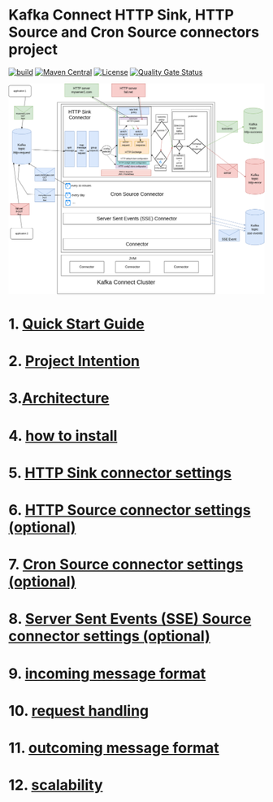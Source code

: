 # Kafka Connect HTTP Sink, HTTP Source and Cron Source connectors project

[![build](https://github.com/clescot/kafka-connect-http/workflows/build/badge.svg)](https://github.com/clescot/kafka-connect-http/actions/workflows/build.yaml)
[![Maven Central](https://maven-badges.herokuapp.com/maven-central/io.github.clescot/kafka-connect-http/badge.svg)](https://maven-badges.herokuapp.com/maven-central/io.github.clescot/kafka-connect-http)
[![License](https://img.shields.io/badge/License-Apache%202.0-blue.svg)](LICENSE)
[![Quality Gate Status](https://sonarcloud.io/api/project_badges/measure?project=clescot_kafka-connect-http&metric=alert_status)](https://sonarcloud.io/summary/new_code?id=clescot_kafka-connect-http)

![Architecture](docs/images/architecture_options_2.drawio.png)

# 1. [Quick Start Guide](docs/quick_start.md)
# 2. [Project Intention](docs/project_intention.md)
# 3.[Architecture](docs/architecture.md)
# 4. [how to install](docs/install.md)
# 5. [HTTP Sink connector settings](docs/http_sink_connector_settings.md)
# 6. [HTTP Source connector settings (optional)](docs/http_source_connector_settings.md)
# 7. [Cron Source connector settings (optional)](docs/cron_source_connector_settings.md)
# 8. [Server Sent Events (SSE) Source connector settings (optional)](docs/sse_source_connector_settings.md)
# 9. [incoming message format](docs/incoming_message_format.md)
# 10. [request handling](docs/request_handling.md)
# 11. [outcoming message format](docs/outcoming_message_format.md)
# 12. [scalability](docs/scalability.md)






